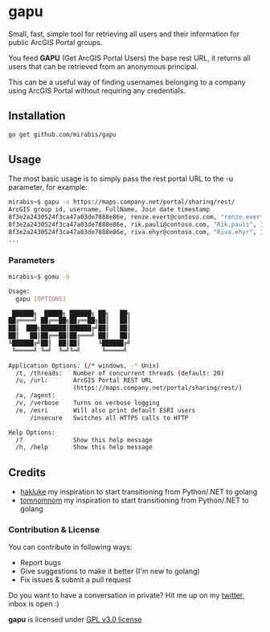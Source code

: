 # gapu 

Small, fast, simple tool for retrieving all users and their information for public ArcGIS Portal groups.

You feed **GAPU** (Get ArcGIS Portal Users) the base rest URL, it returns all users that can be retrieved from an anonymous principal.

This can be a useful way of finding usernames belonging to a company using ArcGIS Portal without requiring any credentials.

## Installation

```sh
go get github.com/mirabis/gapu
```

## Usage
The most basic usage is to simply pass the rest portal URL to the -u parameter, for example:

```sh
mirabis~$ gapu -u https://maps.company.net/portal/sharing/rest/
ArcGIS group id, username, FullName, Join date timestamp
8f3e2a2430524f3ca47a03de7888e86e, renze.evert@contoso.com, "renze.evert", 1567750584798 
8f3e2a2430524f3ca47a03de7888e86e, rik.pauli@contoso.com, "Rik.pauli", 1554116686967 
8f3e2a2430524f3ca47a03de7888e86e, riva.ehyr@contoso.com, "Riva.ehyr", 1591080285396 
...
```

### Parameters

```sh
mirabis~$ gomu -h

Usage:
  gapu [OPTIONS]

 ██████╗  █████╗ ██████╗ ██╗   ██╗
██╔════╝ ██╔══██╗██╔══██╗██║   ██║
██║  ███╗███████║██████╔╝██║   ██║
██║   ██║██╔══██║██╔═══╝ ██║   ██║
╚██████╔╝██║  ██║██║     ╚██████╔╝
 ╚═════╝ ╚═╝  ╚═╝╚═╝      ╚═════╝ 
                                  
Application Options: (/* windows, -* Unix)
  /t, /threads:   Number of concurrent threads (default: 20)
  /u, /url:       ArcGIS Portal REST URL
                  (https://maps.company.net/portal/sharing/rest/)
  /a, /agent:
  /v, /verbose    Turns on verbose logging
  /e, /esri       Will also print default ESRI users
      /insecure   Switches all HTTPS calls to HTTP

Help Options:
  /?              Show this help message
  /h, /help       Show this help message
```


## Credits
- [hakluke](https://twitter.com/hakluke) my inspiration to start transitioning from Python/.NET to golang
- [tomnomnom](https://github.com/tomnomnom) my inspiration to start transitioning from Python/.NET to golang

### Contribution & License
You can contribute in following ways:

- Report bugs
- Give suggestions to make it better (I'm new to golang)
- Fix issues & submit a pull request

Do you want to have a conversation in private? Hit me up on my [twitter](https://twitter.com/iMirabis/), inbox is open :)

**gapu** is licensed under [GPL v3.0 license](https://www.gnu.org/licenses/gpl-3.0.en.html)